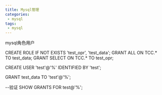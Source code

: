 ```yaml
---
title: Mysql管理
categories:
 - mysql
tags: 
 - mysql
---
```


mysql角色用户

CREATE ROLE IF NOT EXISTS 'test_opr', 'test_data';
GRANT ALL ON TCC.* TO test_data;
GRANT SELECT ON TCC.* TO test_opr;

CREATE USER 'test'@'%' IDENTIFIED BY 'test';

GRANT test_data TO 'test'@'%';

--验证
SHOW GRANTS FOR test@'%';